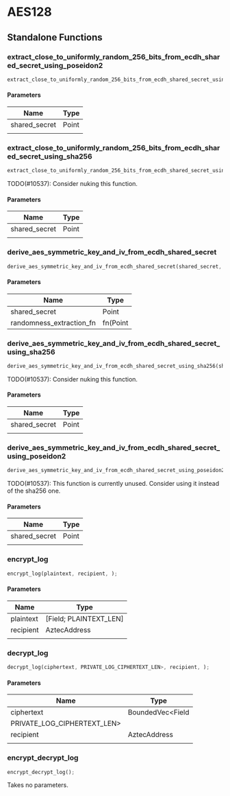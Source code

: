 # AES128

## Standalone Functions

### extract_close_to_uniformly_random_256_bits_from_ecdh_shared_secret_using_poseidon2

```rust
extract_close_to_uniformly_random_256_bits_from_ecdh_shared_secret_using_poseidon2(shared_secret, );
```

#### Parameters
| Name | Type |
| --- | --- |
| shared_secret | Point |
|  |  |

### extract_close_to_uniformly_random_256_bits_from_ecdh_shared_secret_using_sha256

```rust
extract_close_to_uniformly_random_256_bits_from_ecdh_shared_secret_using_sha256(shared_secret, );
```

TODO(#10537): Consider nuking this function.

#### Parameters
| Name | Type |
| --- | --- |
| shared_secret | Point |
|  |  |

### derive_aes_symmetric_key_and_iv_from_ecdh_shared_secret

```rust
derive_aes_symmetric_key_and_iv_from_ecdh_shared_secret(shared_secret, randomness_extraction_fn);
```

#### Parameters
| Name | Type |
| --- | --- |
| shared_secret | Point |
| randomness_extraction_fn | fn(Point |

### derive_aes_symmetric_key_and_iv_from_ecdh_shared_secret_using_sha256

```rust
derive_aes_symmetric_key_and_iv_from_ecdh_shared_secret_using_sha256(shared_secret, );
```

TODO(#10537): Consider nuking this function.

#### Parameters
| Name | Type |
| --- | --- |
| shared_secret | Point |
|  |  |

### derive_aes_symmetric_key_and_iv_from_ecdh_shared_secret_using_poseidon2

```rust
derive_aes_symmetric_key_and_iv_from_ecdh_shared_secret_using_poseidon2(shared_secret, );
```

TODO(#10537): This function is currently unused. Consider using it instead of the sha256 one.

#### Parameters
| Name | Type |
| --- | --- |
| shared_secret | Point |
|  |  |

### encrypt_log

```rust
encrypt_log(plaintext, recipient, );
```

#### Parameters
| Name | Type |
| --- | --- |
| plaintext | [Field; PLAINTEXT_LEN] |
| recipient | AztecAddress |
|  |  |

### decrypt_log

```rust
decrypt_log(ciphertext, PRIVATE_LOG_CIPHERTEXT_LEN>, recipient, );
```

#### Parameters
| Name | Type |
| --- | --- |
| ciphertext | BoundedVec&lt;Field |
| PRIVATE_LOG_CIPHERTEXT_LEN&gt; |  |
| recipient | AztecAddress |
|  |  |

### encrypt_decrypt_log

```rust
encrypt_decrypt_log();
```

Takes no parameters.

